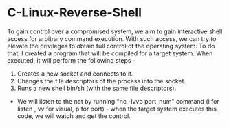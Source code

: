 # C-Linux-Reverse-Shell

To gain control over a compromised system, we aim to gain interactive shell access for arbitrary command execution.
With such access, we can try to elevate the privileges to obtain full control of the operating system.
To do that, I created a program that will be compiled for a target system.
When executed, it will perform the following steps -
1. Creates a new socket and connects to it.
2. Changes the file descriptors of the process into the socket.
3. Runs a new shell bin/sh (with the same file descriptors).

* We will listen to the net by running "nc -lvvp port_num" command (l for listen , vv for visual, p for port) - 
when the target system executes this code, we will watch and get the control.
